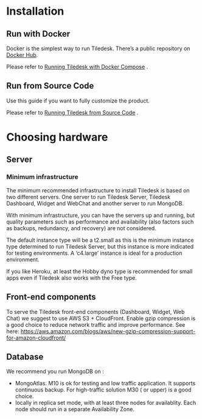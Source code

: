 # Installation

## Run with Docker <a id="run-with-docker"></a>

Docker is the simplest way to run Tiledesk. There’s a public repository on [Docker Hub](https://hub.docker.com/u/tiledesk).

Please refer to [Running Tiledesk with Docker Compose](running-tiledesk-with-docker-compose.md) .

## Run from Source Code <a id="run-from-sourcecode"></a>

Use this guide if you want to fully customize the product.

Please refer to [Running Tiledesk from Source Code](running-tiledesk-from-sourcecode.md) .


# Choosing hardware

## Server

### Minimum infrastructure

The minimum recommended infrastructure to install Tiledesk is based on two different servers. One server to run Tiledesk Server, Tiledesk Dashboard, Widget and WebChat and another server to run MongoDB.

With minimum infrastructure, you can have the servers up and running, but quality parameters such as performance and availability (also factors such as backups, redundancy, and recovery) are not considered. 

The default instance type will be a t2.small as this is the minimum instance type determined to run Tiledesk Server, but this instance is more indicated for testing environments. A ‘c4.large’ instance is ideal for a production environment.

If you like Heroku, at least the Hobby dyno type is recommended for small apps even if Tiledesk also works with the Free type.

## Front-end components

To serve the Tiledesk front-end components (Dashboard, Widget, Web Chat) we suggest to use AWS S3 + CloudFront. Enable gzip compression is a good choice to reduce network traffic and improve performance. See here: https://aws.amazon.com/blogs/aws/new-gzip-compression-support-for-amazon-cloudfront/

## Database

We recommend you run MongoDB on : 
- MongoAtlas. M10 is ok for testing and low traffic application. It supports continuous backup. For high-traffic solution M30 ( or upper) is a good choice.   
- locally in replica set mode, with at least three nodes for availablity. Each node should run in a separate Availability Zone.
